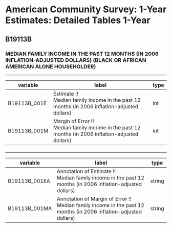 # American Community Survey: 1-Year Estimates: Detailed Tables 1-Year

## B19113B

### MEDIAN FAMILY INCOME IN THE PAST 12 MONTHS (IN 2006 INFLATION-ADJUSTED DOLLARS) (BLACK OR AFRICAN AMERICAN ALONE HOUSEHOLDER)

___

| variable | label | type |
| ----- | ----- | ----- |
| B19113B_001E | Estimate !!<br>Median family income in the past 12 months (in 2006 inflation-adjusted dollars) | int |
| B19113B_001M | Margin of Error !!<br>Median family income in the past 12 months (in 2006 inflation-adjusted dollars) | int |
### 

___

| variable | label | type |
| ----- | ----- | ----- |
| B19113B_001EA | Annotation of Estimate !!<br>Median family income in the past 12 months (in 2006 inflation-adjusted dollars) | string |
| B19113B_001MA | Annotation of Margin of Error !!<br>Median family income in the past 12 months (in 2006 inflation-adjusted dollars) | string |

